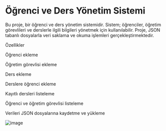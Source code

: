 # Öğrenci ve Ders Yönetim Sistemi

Bu proje, bir öğrenci ve ders yönetim sistemidir. Sistem; öğrenciler, öğretim görevlileri ve derslerle ilgili bilgileri yönetmek için kullanılabilir. Proje, JSON tabanlı dosyalarla veri saklama ve okuma işlemleri gerçekleştirmektedir.

Özellikler

Öğrenci ekleme

Öğretim görevlisi ekleme

Ders ekleme

Derslere öğrenci ekleme

Kayıtlı dersleri listeleme

Öğrenci ve öğretim görevlisi listeleme

Verileri JSON dosyalarına kaydetme ve yükleme

![image](https://github.com/user-attachments/assets/2252ad98-396d-4989-a6ea-a8e425ba0848)
